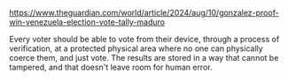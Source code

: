 https://www.theguardian.com/world/article/2024/aug/10/gonzalez-proof-win-venezuela-election-vote-tally-maduro

Every voter should be able to vote from their device, through a process of verification, at a protected physical area where no one can physically coerce them, and just vote. The results are stored in a way that cannot be tampered, and that doesn't leave room for human error.